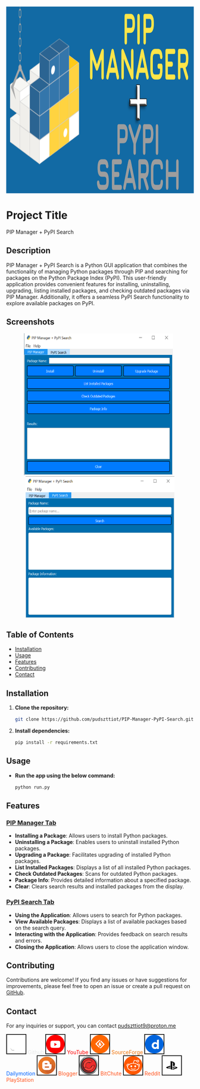 <p align="center">
  <img width="660" height="500" src="https://raw.githubusercontent.com/pudszttiot/PIP-Manager-PyPI-Search/main/Images/pipmanager1.png">
</p>

# Project Title

PIP Manager + PyPI Search

## Description

PIP Manager + PyPI Search is a Python GUI application that combines the functionality of managing Python packages through PIP and searching for packages on the Python Package Index (PyPI). This user-friendly application provides convenient features for installing, uninstalling, upgrading, listing installed packages, and checking outdated packages via PIP Manager. Additionally, it offers a seamless PyPI Search functionality to explore available packages on PyPI.

## Screenshots

<p align="center"> 
<img width="400" height="380" src="https://raw.githubusercontent.com/pudszttiot/PIP-Manager-PyPI-Search/main/Images/Screenshots/SC1.png" alt="Screenshot-1" border="0">
  &nbsp;
<img width="400" height="380" src="https://raw.githubusercontent.com/pudszttiot/PIP-Manager-PyPI-Search/main/Images/Screenshots/SC2.png" alt="Screenshot-2" border="0">
  </p>

## Table of Contents

- [Installation](#installation)
- [Usage](#usage)
- [Features](#features)
- [Contributing](#contributing)
- [Contact](#contact)

## Installation

1. **Clone the repository:**
   ```bash
   git clone https://github.com/pudszttiot/PIP-Manager-PyPI-Search.git
   ```

2. **Install dependencies:**
   ```bash
   pip install -r requirements.txt
   ```

## Usage
- **Run the app using the below command:**
   ```bash
   python run.py
   ```

## Features

### <ins>PIP Manager Tab</ins>

-   **Installing a Package**: Allows users to install Python packages.
-   **Uninstalling a Package**: Enables users to uninstall installed Python packages.
-   **Upgrading a Package**: Facilitates upgrading of installed Python packages.
-   **List Installed Packages**: Displays a list of all installed Python packages.
-   **Check Outdated Packages**: Scans for outdated Python packages.
-   **Package Info**: Provides detailed information about a specified package.
-   **Clear**: Clears search results and installed packages from the display.

### <ins>PyPI Search Tab</ins> 

-   **Using the Application**: Allows users to search for Python packages.
-   **View Available Packages**: Displays a list of available packages based on the search query.
-   **Interacting with the Application**: Provides feedback on search results and errors.
-   **Closing the Application**: Allows users to close the application window.

## Contributing

Contributions are welcome! If you find any issues or have suggestions for improvements, please feel free to open an issue or create a pull request on [GitHub](https://github.com/pudszttiot/PIP-Manager-PyPI-Search).

## Contact

For any inquiries or support, you can contact [pudszttiot9@proton.me](mailto:pudszttiot9@proton.me)
<br>

<span>
        <img src="https://raw.githubusercontent.com/pudszttiot/SpotiScrape-Online/main/Images/Socials/Github.png" alt="Github.png" width="50" height="50" border="2">
        <a href="https://github.com/pudszttiot" style="display:inline-block; text-decoration:none; color:#e8eaea;" onclick="openLink('https://github.com/pudszttiot')">Github</a>
        </span>

<span>
        <img src="https://raw.githubusercontent.com/pudszttiot/SpotiScrape-Online/main/Images/Socials/Youtube.png" alt="Youtube.png" width="50" height="50" border="2">
        <a href="https://youtube.com/@pudszTTIOT" style="display:inline-block; text-decoration:none; color:#ff0000;" onclick="openLink('https://youtube.com/@pudszTTIOT')">YouTube</a>
        </span>

<span>
        <img src="https://raw.githubusercontent.com/pudszttiot/SpotiScrape-Online/main/Images/Socials/SourceForge2.png" alt="SourceForge.png" width="50" height="50" border="2">
        <a href="https://sourceforge.net/u/pudszttiot" style="display:inline-block; text-decoration:none; color:#ee730a;" onclick="openLink('https://sourceforge.net/u/pudszttiot')">SourceForge</a>
        </span>

<span>
        <img src="https://raw.githubusercontent.com/pudszttiot/SpotiScrape-Online/main/Images/Socials/Dailymotion.png" alt="Dailymotion.png" width="50" height="50" border="2">
        <a href="https://dailymotion.com/pudszttiot" style="display:inline-block; text-decoration:none; color:#0062ff;" onclick="openLink('https://dailymotion.com/pudszttiot')">Dailymotion</a>
        </span>

<span>
        <img src="https://raw.githubusercontent.com/pudszttiot/SpotiScrape-Online/main/Images/Socials/Blogger.png" alt="Blogger.png" width="50" height="50" border="2">
        <a href="https://pudszttiot.blogspot.com" style="display:inline-block; text-decoration:none; color:#ff5722;" onclick="openLink('https://pudszttiot.blogspot.com')">Blogger</a>
        </span>

<span>
        <img src="https://raw.githubusercontent.com/pudszttiot/SpotiScrape-Online/main/Images/Socials/BitChute_Social.png" alt="BitChute.png" width="50" height="50" border="2">
        <a href="https://bitchute.com/channel/pudszttiot/" style="display:inline-block; text-decoration:none; color:#ff5722;" onclick="openLink('https://bitchute.com/channel/pudszttiot/')">BitChute</a>
        </span>

<span>
        <img src="https://raw.githubusercontent.com/pudszttiot/SpotiScrape-Online/main/Images/Socials/Reddit.png" alt="Reddit.png" width="50" height="50" border="2">
        <a href="https://reddit.com/user/puddsszz" style="display:inline-block; text-decoration:none; color:#ff5722;" onclick="openLink('https://reddit.com/user/puddsszz')">Reddit</a>
        </span>

<span>
        <img src="https://raw.githubusercontent.com/pudszttiot/SpotiScrape-Online/main/Images/Socials/Playstation.png" alt="PlayStation.png" width="50" height="50" border="2">
        <a href="https://psnprofiles.com/snippapudsz" style="display:inline-block; text-decoration:none; color:#ff5722;" onclick="openLink('https://psnprofiles.com/snippapudsz')">PlayStation</a>
        </span>
